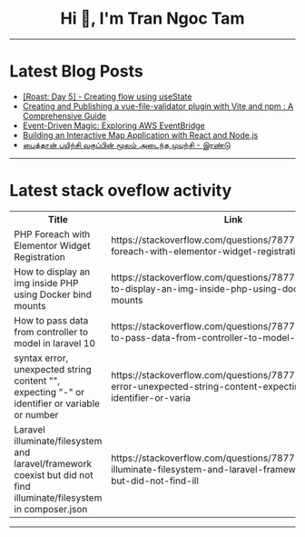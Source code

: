 <h1 align="center">Hi 👋, I'm Tran Ngoc Tam</h1>

---

# Latest Blog Posts 
<!-- BLOG-POST-LIST:START -->
- [[Roast: Day 5] - Creating flow using useState](https://dev.to/nmiller15/-roast-day-5-creating-flow-using-usestate-3e6p)
- [Creating and Publishing a vue-file-validator plugin with Vite and npm : A Comprehensive Guide](https://dev.to/kelvin-igbinoba/creating-and-publishing-a-vue-file-validator-plugin-with-vite-and-npm-a-comprehensive-guide-bi0)
- [Event-Driven Magic: Exploring AWS EventBridge](https://dev.to/aws-builders/event-driven-magic-exploring-aws-eventbridge-1hoa)
- [Building an Interactive Map Application with React and Node.js](https://dev.to/mibii/building-an-interactive-map-application-with-react-and-nodejs-3a85)
- [பைத்தான் பயிற்சி வகுப்பின் மூலம் அடைந்த முயற்சி - இரண்டு](https://dev.to/neyakkoo/paittaannn-pyirrci-vkuppinnn-muulm-attaint-muyrrci-irnnttu-3i2m)
<!-- BLOG-POST-LIST:END -->

---

# Latest stack oveflow activity
<table>
  <tr><th>Title</th><th>Link</th></tr>
  <!-- STACKOVERFLOW:START --><tr><td>PHP Foreach with Elementor Widget Registration</td><td>https://stackoverflow.com/questions/78772715/php-foreach-with-elementor-widget-registration</td></tr><tr><td>How to display an img inside PHP using Docker bind mounts</td><td>https://stackoverflow.com/questions/78772703/how-to-display-an-img-inside-php-using-docker-bind-mounts</td></tr><tr><td>How to pass data from controller to model in laravel 10</td><td>https://stackoverflow.com/questions/78772625/how-to-pass-data-from-controller-to-model-in-laravel-10</td></tr><tr><td>syntax error, unexpected string content &quot;&quot;, expecting &quot;-&quot; or identifier or variable or number</td><td>https://stackoverflow.com/questions/78772358/syntax-error-unexpected-string-content-expecting-or-identifier-or-varia</td></tr><tr><td>Laravel illuminate/filesystem and laravel/framework coexist but did not find illuminate/filesystem in composer.json</td><td>https://stackoverflow.com/questions/78772336/laravel-illuminate-filesystem-and-laravel-framework-coexist-but-did-not-find-ill</td></tr><!-- STACKOVERFLOW:END -->
</table>

---


